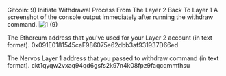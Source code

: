 Gitcoin: 9) Initiate Withdrawal Process From The Layer 2 Back To Layer 1
A screenshot of the console output immediately after running the withdraw command.
![1 (9)](https://user-images.githubusercontent.com/85587569/128947587-aed96542-45d8-48f0-8636-dc6c1b16ef7e.png)


The Ethereum address that you've used for your Layer 2 account (in text format).
0x091E0181545caF986075e62dbb3af931937D66ed

The Nervos Layer 1 address that you passed to withdraw command (in text format).
ckt1qyqw2vxaq94qd6gsfs2k97n4k08fpz9faqcqmmfhsu
